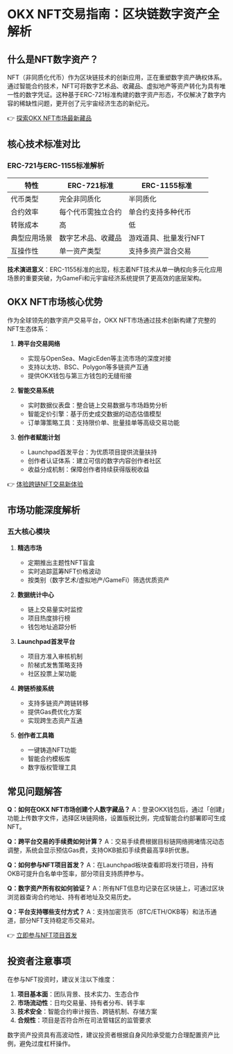 # OKX NFT交易指南：区块链数字资产全解析

## 什么是NFT数字资产？
NFT（非同质化代币）作为区块链技术的创新应用，正在重塑数字资产确权体系。通过智能合约技术，NFT可将数字艺术品、收藏品、虚拟地产等资产转化为具有唯一性的数字凭证。这种基于ERC-721标准构建的数字资产形态，不仅解决了数字内容的稀缺性问题，更开创了元宇宙经济生态的新纪元。

👉 [探索OKX NFT市场最新藏品](https://bit.ly/okx_welcome)

## 核心技术标准对比
### ERC-721与ERC-1155标准解析
| 特性                | ERC-721标准                  | ERC-1155标准                  |
|---------------------|-----------------------------|------------------------------|
| 代币类型            | 完全非同质化                | 半同质化                     |
| 合约效率            | 每个代币需独立合约          | 单合约支持多种代币           |
| 转账成本            | 高                          | 低                           |
| 典型应用场景        | 数字艺术品、收藏品          | 游戏道具、批量发行NFT        |
| 互操作性            | 单一资产类型                | 支持多资产混合交易           |

**技术演进意义**：ERC-1155标准的出现，标志着NFT技术从单一确权向多元化应用场景的重要突破，为GameFi和元宇宙经济系统提供了更高效的底层架构。

## OKX NFT市场核心优势
作为全球领先的数字资产交易平台，OKX NFT市场通过技术创新构建了完整的NFT生态体系：

1. **跨平台交易网络**
   - 实现与OpenSea、MagicEden等主流市场的深度对接
   - 支持以太坊、BSC、Polygon等多链资产互通
   - 提供OKX钱包与第三方钱包的无缝衔接

2. **智能交易系统**
   - 实时数据仪表盘：整合链上交易数据与市场趋势分析
   - 智能定价引擎：基于历史成交数据的动态估值模型
   - 订单簿策略工具：支持限价单、批量挂单等高级交易功能

3. **创作者赋能计划**
   - Launchpad首发平台：为优质项目提供流量扶持
   - 创作者认证体系：建立可信的数字内容创作者社区
   - 收益分成机制：保障创作者持续获得版税收益

👉 [体验跨链NFT交易新体验](https://bit.ly/okx_welcome)

## 市场功能深度解析
### 五大核心模块
1. **精选市场**
   - 定期推出主题性NFT盲盒
   - 实时追踪蓝筹NFT价格波动
   - 按类别（数字艺术/虚拟地产/GameFi）筛选优质资产

2. **数据统计中心**
   - 链上交易量实时监控
   - 项目热度排行榜
   - 钱包地址追踪分析

3. **Launchpad首发平台**
   - 项目方准入审核机制
   - 阶梯式发售策略支持
   - 社区投票上架功能

4. **跨链桥接系统**
   - 支持多链资产跨链转移
   - 提供Gas费优化方案
   - 实现跨生态资产互通

5. **创作者工具箱**
   - 一键铸造NFT功能
   - 智能合约模板库
   - 数字版权管理工具

## 常见问题解答
**Q：如何在OKX NFT市场创建个人数字藏品？**
A：登录OKX钱包后，通过「创建」功能上传数字文件，选择区块链网络，设置版税比例，完成智能合约部署即可生成NFT。

**Q：跨平台交易的手续费如何计算？**
A：交易手续费根据目标链网络拥堵情况动态调整，系统会显示预估Gas费，支持OKB抵扣手续费最高享8折优惠。

**Q：如何参与NFT项目首发？**
A：在Launchpad板块查看即将发行项目，持有OKB可提升白名单中签率，部分项目支持质押参与。

**Q：数字资产所有权如何验证？**
A：所有NFT信息均记录在区块链上，可通过区块浏览器查询合约地址、持有者地址及交易历史。

**Q：平台支持哪些支付方式？**
A：支持加密货币（BTC/ETH/OKB等）和法币通道，部分NFT支持稳定币交易对。

👉 [立即参与NFT项目首发](https://bit.ly/okx_welcome)

## 投资者注意事项
在参与NFT投资时，建议关注以下维度：
1. **项目基本面**：团队背景、技术实力、生态合作
2. **市场流动性**：日均交易量、持有者分布、转手率
3. **技术安全**：智能合约审计报告、跨链机制、存储方案
4. **合规性**：项目是否符合所在司法管辖区的监管要求

数字资产投资具有高波动性，建议投资者根据自身风险承受能力合理配置资产比例，避免过度杠杆操作。